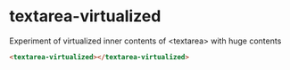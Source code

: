 # textarea-virtualized

Experiment of virtualized inner contents of &lt;textarea> with huge contents

```html
<textarea-virtualized></textarea-virtualized>
```
